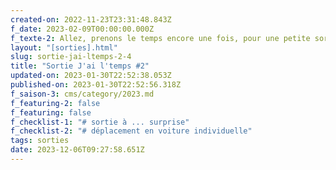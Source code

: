 ```yaml
---
created-on: 2022-11-23T23:31:48.843Z
f_date: 2023-02-09T00:00:00.000Z
f_texte-2: Allez, prenons le temps encore une fois, pour une petite sortie en semaine
layout: "[sorties].html"
slug: sortie-jai-ltemps-2-4
title: "Sortie J'ai l'temps #2"
updated-on: 2023-01-30T22:52:38.053Z
published-on: 2023-01-30T22:52:56.318Z
f_saison-3: cms/category/2023.md
f_featuring-2: false
f_featuring: false
f_checklist-1: "# sortie à ... surprise"
f_checklist-2: "# déplacement en voiture individuelle"
tags: sorties
date: 2023-12-06T09:27:58.651Z
---
```

